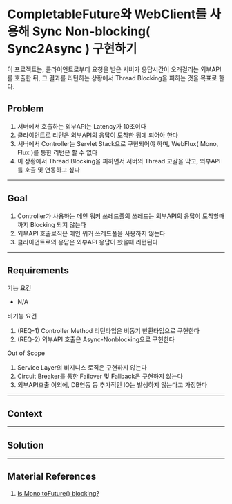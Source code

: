 # CompletableFuture와 WebClient를 사용해 Sync Non-blocking( Sync2Async ) 구현하기
이 프로젝트는, 클라이언트로부터 요청을 받은 서버가 응답시간이 오래걸리는 외부API를 호출한 뒤, 그 결과를 리턴하는 상황에서 Thread Blocking을 피하는 것을 목표로 한다.

## Problem
1. 서버에서 호출하는 외부API는 Latency가 10초이다
1. 클라이언트로 리턴은 외부API의 응답이 도착한 뒤에 되어야 한다
1. 서버에서 Controller는 Servlet Stack으로 구현되어야 하며, WebFlux( Mono, Flux )를 통한 리턴은 할 수 없다
1. 이 상황에서 Thread Blocking을 피하면서 서버의 Thread 고갈을 막고, 외부API를 호출 및 연동하고 싶다

---

## Goal
1. Controller가 사용하는 메인 워커 쓰레드풀의 쓰레드는 외부API의 응답이 도착할때까지 Blocking 되지 않는다
2. 외부API 호출로직은 메인 워커 쓰레드풀을 사용하지 않는다
3. 클라이언트로의 응답은 외부API 응답이 왔을때 리턴된다

---

## Requirements
기능 요건
- N/A

비기능 요건
1. (REQ-1) Controller Method 리턴타입은 비동기 반환타입으로 구현한다
2. (REQ-2) 외부API 호출은 Async-Nonblocking으로 구현한다

Out of Scope
1. Service Layer의 비지니스 로직은 구현하지 않는다
2. Circuit Breaker를 통한 Failover 및 Fallback은 구현하지 않는다
3. 외부API호출 이외에, DB연동 등 추가적인 IO는 발생하지 않는다고 가정한다


---

## Context

---

## Solution

---

## Material References
1. [Is Mono.toFuture() blocking?](https://stackoverflow.com/questions/58504527/is-mono-tofuture-blocking)